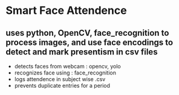 ﻿# Smart Face Attendence
## uses python, OpenCV, face_recognition to process images, and use face encodings to detect and mark presentism in csv files

- detects faces from webcam : opencv, yolo
- recognizes face using : face_recognition 
- logs attendence in subject wise .csv 
- prevents duplicate entries for a period 

